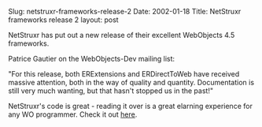 Slug: netstruxr-frameworks-release-2
Date: 2002-01-18
Title: NetStruxr frameworks release 2
layout: post

NetStruxr has put out a new release of their excellent WebObjects 4.5 frameworks.<p>

Patrice Gautier on the WebObjects-Dev mailing list:<br />

&quot;For this release, both ERExtensions and ERDirectToWeb have received massive
attention, both in the way of quality and quantity. Documentation is still
very much wanting, but that hasn&#39;t stopped us in the past!&quot;<p>

NetStruxr&#39;s code is great - reading it over is a great elarning experience for any WO programmer. Check it out <a href="http://www.netstruxr.com/developer/">here</a>.</p></p>
